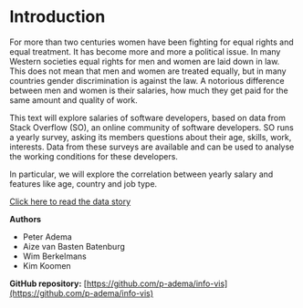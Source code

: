 # Introduction

For more than two centuries women have been fighting for equal rights and equal treatment. It has become more and more a political issue.
In many Western societies equal rights for men and women are laid down in law.
This does not mean that men and women are treated equally, but in many countries gender discrimination is against the law.
A notorious difference between men and women is their salaries, how much they get paid for the same amount and quality of work.

This text will explore salaries of software developers, based on data from Stack Overflow (SO), an online community of software developers.
SO runs a yearly survey, asking its members questions about their age, skills, work, interests.
Data from these surveys are available and can be used to analyse the working conditions for these developers.

In particular, we will explore the correlation between yearly salary and features like age, country and job type.

[Click here to read the data story](../notebooks/story.ipynb)

**Authors**
- Peter Adema
- Aize van Basten Batenburg
- Wim Berkelmans
- Kim Koomen

**GitHub repository:** [https://github.com/p-adema/info-vis](https://github.com/p-adema/info-vis)
